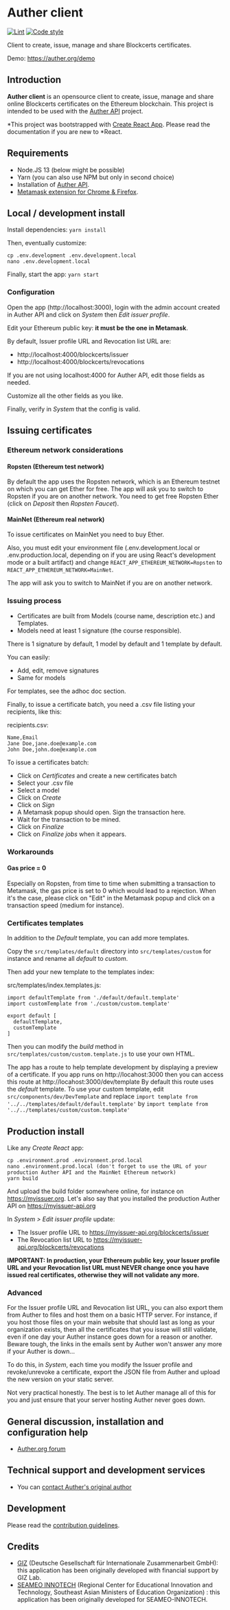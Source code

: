 # Auther client

[![Lint](https://github.com/AutherOrg/auther-client/workflows/Lint/badge.svg)](https://github.com/AutherOrg/auther-client/actions?query=workflow%3A%22Lint%22)
[![Code style](https://img.shields.io/badge/Code_style-standard-brightgreen.svg)](https://github.com/standard/standard)

Client to create, issue, manage and share Blockcerts certificates.

Demo: https://auther.org/demo

## Introduction

**Auther client** is an opensource client to create, issue, manage and share online Blockcerts certificates on the Ethereum blockchain. This project is intended to be used with the [Auther API](https://github.com/AutherOrg/auther-api) project.

*This project was bootstrapped with [Create React App](https://create-react-app.dev/). Please read the documentation if you are new to *React.

## Requirements

+ Node.JS 13 (below might be possible)
+ Yarn (you can also use NPM but only in second choice)
+ Installation of [Auther API](https://github.com/AutherOrg/auther-api).
+ [Metamask extension for Chrome & Firefox](https://metamask.io/).

## Local / development install

Install dependencies: ````yarn install````

Then, eventually customize:

````
cp .env.development .env.development.local
nano .env.development.local
````

Finally, start the app: ````yarn start````

### Configuration

Open the app (http://localhost:3000), login with the admin account created in Auther API and click on *System* then *Edit issuer profile*.

Edit your Ethereum public key: **it must be the one in Metamask**.

By default, Issuer profile URL and Revocation list URL are:
+ http://localhost:4000/blockcerts/issuer
+ http://localhost:4000/blockcerts/revocations

If you are not using localhost:4000 for Auther API, edit those fields as needed.

Customize all the other fields as you like.

Finally, verify in *System* that the config is valid.

## Issuing certificates

### Ethereum network considerations

#### Ropsten (Ethereum test network)

By default the app uses the Ropsten network, which is an Ethereum testnet on which you can get Ether for free. The app will ask you to switch to Ropsten if you are on another network. You need to get free Ropsten Ether (click on *Deposit* then *Ropsten Faucet*).

#### MainNet (Ethereum real network)

To issue certificates on MainNet you need to buy Ether.

Also, you must edit your environment file (.env.development.local or .env.production.local, depending on if you are using React's development mode or a built artifact) and change `REACT_APP_ETHEREUM_NETWORK=Ropsten` to `REACT_APP_ETHEREUM_NETWORK=MainNet`.

The app will ask you to switch to MainNet if you are on another network.

### Issuing process

+ Certificates are built from Models (course name, description etc.) and Templates.
+ Models need at least 1 signature (the course responsible).

There is 1 signature by default, 1 model by default and 1 template by default.

You can easily:
+ Add, edit, remove signatures
+ Same for models

For templates, see the adhoc doc section.

Finally, to issue a certificate batch, you need a .csv file listing your recipients, like this:

recipients.csv:
````
Name,Email
Jane Doe,jane.doe@example.com
John Doe,john.doe@example.com
````

To issue a certificates batch:

+ Click on *Certificates* and create a new certificates batch
+ Select your .csv file
+ Select a model
+ Click on *Create*
+ Click on *Sign*
+ A Metamask popup should open. Sign the transaction here.
+ Wait for the transaction to be mined.
+ Click on *Finalize*
+ Click on *Finalize jobs* when it appears.

### Workarounds

#### Gas price = 0

Especially on Ropsten, from time to time when submitting a transaction to Metamask, the gas price is set to 0 which would lead to a rejection. When it's the case, please click on "Edit" in the Metamask popup and click on a transaction speed (medium for instance).

### Certificates templates

In addition to the *Default* template, you can add more templates.

Copy the `src/templates/default` directory into `src/templates/custom` for instance and rename all *default* to *custom*.

Then add your new template to the templates index:

src/templates/index.templates.js:
````
import defaultTemplate from './default/default.template'
import customTemplate from './custom/custom.template'

export default [
  defaultTemplate,
  customTemplate
]
````

Then you can modify the *build* method in `src/templates/custom/custom.template.js` to use your own HTML.

The app has a route to help template development by displaying a preview of a certificate. If you app runs on http://locahost:3000 then you can access this route at http://locahost:3000/dev/template
By default this route uses the *default* template. To use your custom template, edit `src/components/dev/DevTemplate` and replace `import template from '../../templates/default/default.template'` by `import template from '../../templates/custom/custom.template'`

## Production install

Like any *Create React* app:

````
cp .environment.prod .environment.prod.local
nano .environment.prod.local (don't forget to use the URL of your production Auther API and the MainNet Ethereum network)
yarn build
````

And upload the build folder somewhere online, for instance on https://myissuer.org. Let's also say that you installed the production Auther API on https://myissuer-api.org

In *System > Edit issuer profile* update:
+ The Issuer profile URL to https://myissuer-api.org/blockcerts/issuer
+ The Revocation list URL to https://myissuer-api.org/blockcerts/revocations

**IMPORTANT: In production, your Ethereum public key, your Issuer profile URL and your Revocation list URL must NEVER change once you have issued real certificates, otherwise they will not validate any more.**

### Advanced

For the Issuer profile URL and Revocation list URL, you can also export them from Auther to files and host them on a basic HTTP server. For instance, if you host those files on your main website that should last as long as your organization exists, then all the certificates that you issue will still validate, even if one day your Auther instance goes down for a reason or another. Beware tough, the links in the emails sent by Auther won't answer any more if your Auther is down...

To do this, in *System*, each time you modify the Issuer profile and revoke/unrevoke a certificate, export the JSON file from Auther and upload the new version on your static server.

Not very practical honestly. The best is to let Auther manage all of this for you and just ensure that your server hosting Auther never goes down.

## General discussion, installation and configuration help

+ [Auther.org forum](https://auther.org/forum)

## Technical support and development services

+ You can [contact Auther's original author](https://guillaumeduveau.com/en/contact)

## Development

Please read the [contribution guidelines](CONTRIBUTING.md).

## Credits

+ [GIZ](https://www.giz.de/en/html/index.html) (Deutsche Gesellschaft für Internationale Zusammenarbeit GmbH): this application has been originally developed with financial support by GIZ Lab.
+ [SEAMEO INNOTECH](https://www.seameo-innotech.org/) (Regional Center for Educational Innovation and Technology, Southeast Asian Ministers of Education Organization) : this application has been originally developed for SEAMEO-INNOTECH.

